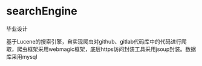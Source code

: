 # searchEngine
毕业设计

基于Lucene的搜索引擎，自实现爬虫对github、gitlab代码库中的代码进行爬取，爬虫框架采用webmagic框架，底层https访问封装工具采用jsoup封装。数据库采用mysql
